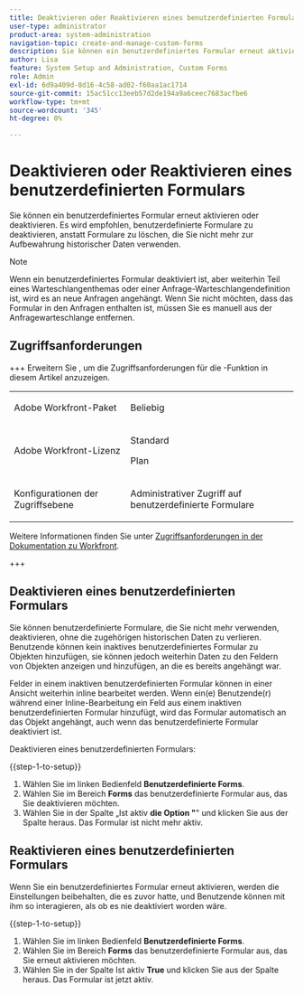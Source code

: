 ```yaml
---
title: Deaktivieren oder Reaktivieren eines benutzerdefinierten Formulars
user-type: administrator
product-area: system-administration
navigation-topic: create-and-manage-custom-forms
description: Sie können ein benutzerdefiniertes Formular erneut aktivieren oder deaktivieren. Es wird empfohlen, benutzerdefinierte Formulare zu deaktivieren, anstatt Formulare zu löschen, die Sie nicht mehr zur Aufbewahrung historischer Daten verwenden.
author: Lisa
feature: System Setup and Administration, Custom Forms
role: Admin
exl-id: 6d9a409d-8d16-4c58-ad02-f60aa1ac1714
source-git-commit: 15ac51cc13eeb57d2de194a9a6ceec7683acfbe6
workflow-type: tm+mt
source-wordcount: '345'
ht-degree: 0%

---
```


# Deaktivieren oder Reaktivieren eines benutzerdefinierten Formulars

Sie können ein benutzerdefiniertes Formular erneut aktivieren oder deaktivieren. Es wird empfohlen, benutzerdefinierte Formulare zu deaktivieren, anstatt Formulare zu löschen, die Sie nicht mehr zur Aufbewahrung historischer Daten verwenden.

>[!NOTE]
>
>Wenn ein benutzerdefiniertes Formular deaktiviert ist, aber weiterhin Teil eines Warteschlangenthemas oder einer Anfrage-Warteschlangendefinition ist, wird es an neue Anfragen angehängt. Wenn Sie nicht möchten, dass das Formular in den Anfragen enthalten ist, müssen Sie es manuell aus der Anfragewarteschlange entfernen.

## Zugriffsanforderungen

+++ Erweitern Sie , um die Zugriffsanforderungen für die -Funktion in diesem Artikel anzuzeigen.

<table style="table-layout:auto"> 
 <col> 
 <col> 
 <tbody> 
  <tr> 
   <td>Adobe Workfront-Paket</td> 
   <td><p>Beliebig</p></td> 
  </tr> 
  <tr> 
   <td>Adobe Workfront-Lizenz</td> 
   <td><p>Standard</p>
       <p>Plan</p></td>
  </tr> 
  <tr> 
   <td>Konfigurationen der Zugriffsebene</td> 
   <td> <p>Administrativer Zugriff auf benutzerdefinierte Formulare</p> </td> 
  </tr>  
 </tbody> 
</table>

Weitere Informationen finden Sie unter [Zugriffsanforderungen in der Dokumentation zu Workfront](/help/quicksilver/administration-and-setup/add-users/access-levels-and-object-permissions/access-level-requirements-in-documentation.md).

+++

## Deaktivieren eines benutzerdefinierten Formulars

Sie können benutzerdefinierte Formulare, die Sie nicht mehr verwenden, deaktivieren, ohne die zugehörigen historischen Daten zu verlieren. Benutzende können kein inaktives benutzerdefiniertes Formular zu Objekten hinzufügen, sie können jedoch weiterhin Daten zu den Feldern von Objekten anzeigen und hinzufügen, an die es bereits angehängt war.

Felder in einem inaktiven benutzerdefinierten Formular können in einer Ansicht weiterhin inline bearbeitet werden. Wenn ein(e) Benutzende(r) während einer Inline-Bearbeitung ein Feld aus einem inaktiven benutzerdefinierten Formular hinzufügt, wird das Formular automatisch an das Objekt angehängt, auch wenn das benutzerdefinierte Formular deaktiviert ist.

Deaktivieren eines benutzerdefinierten Formulars:

{{step-1-to-setup}}

1. Wählen Sie im linken Bedienfeld **Benutzerdefinierte Forms**.
1. Wählen Sie im Bereich **Forms** das benutzerdefinierte Formular aus, das Sie deaktivieren möchten.
1. Wählen Sie in der Spalte „Ist aktiv **die Option &quot;**&quot; und klicken Sie aus der Spalte heraus. Das Formular ist nicht mehr aktiv.

## Reaktivieren eines benutzerdefinierten Formulars

Wenn Sie ein benutzerdefiniertes Formular erneut aktivieren, werden die Einstellungen beibehalten, die es zuvor hatte, und Benutzende können mit ihm so interagieren, als ob es nie deaktiviert worden wäre.

{{step-1-to-setup}}

1. Wählen Sie im linken Bedienfeld **Benutzerdefinierte Forms**.
1. Wählen Sie im Bereich **Forms** das benutzerdefinierte Formular aus, das Sie erneut aktivieren möchten.
1. Wählen Sie in der Spalte Ist aktiv **True** und klicken Sie aus der Spalte heraus. Das Formular ist jetzt aktiv.
